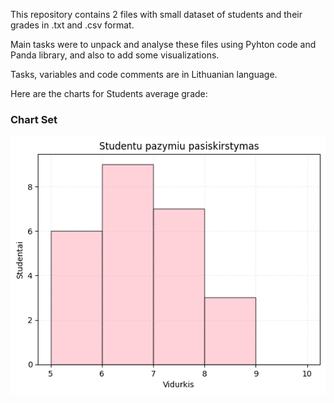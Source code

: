 This repository contains 2 files with small dataset of students and their grades in .txt and .csv format.

Main tasks were to unpack and analyse these files using Pyhton code and Panda library, and also to add some visualizations.

Tasks, variables and code comments are in Lithuanian language.

Here are the charts for Students average grade:
### Chart Set 
![Chart1](Chart1.jpg)
